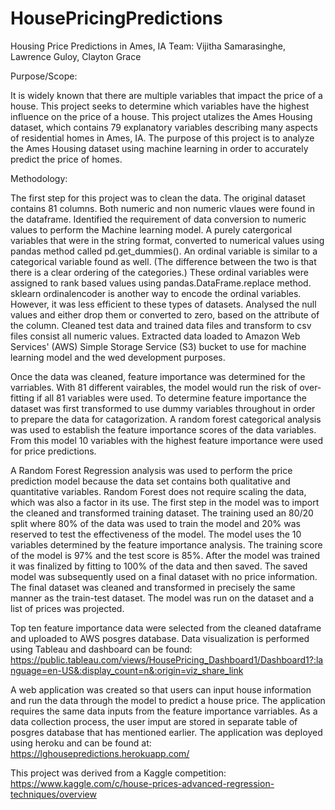 # HousePricingPredictions

Housing Price Predictions in Ames, IA
Team: Vijitha Samarasinghe, Lawrence Guloy, Clayton Grace

Purpose/Scope:

It is widely known that there are multiple variables that impact the price of a house. This project seeks to determine which variables have the highest influence on the price of a house. This project utalizes the Ames Housing dataset, which contains 79 explanatory variables describing many aspects of residential homes in Ames, IA. The purpose of this project is to analyze the Ames Housing dataset using machine learning in order to accurately predict the price of homes.

Methodology:

The first step for this project was to clean the data. The original dataset contains 81 columns. Both numeric and non numeric vlaues were found in the dataframe. Identified the requirement of data conversion to numeric values to perform the Machine learning model. A purely catergorical variables that were in the string format, converted to numerical values using pandas method called pd.get_dummies().   An ordinal variable is similar to a categorical variable found as well.  (The difference between the two is that there is a clear ordering of the categories.)  These ordinal variables were assigned to rank based values using pandas.DataFrame.replace method. sklearn ordinalencoder is another way to encode the ordinal variables. However, it was less efficient to these types of datasets.  Analysed the null values and either drop them or converted to zero, based on the attribute of the column. 
Cleaned test data and trained data files and transform to csv files consist all numeric values. Extracted data loaded to Amazon Web Services' (AWS) Simple Storage Service (S3) bucket to use for machine learning model and the wed development purposes. 

Once the data was cleaned, feature importance was determined for the varriables. With 81 different vairables, the model would run the risk of over-fitting if all 81 variables were used. To determine feature importance the dataset was first transformed to use dummy variables throughout in order to prepare the data for catagorization. A random forest categorical analysis was used to establish the feature importance scores of the data variables. From this model 10 variables with the highest feature importance were used for price predictions.

A Random Forest Regression analysis was used to perform the price prediction model because the data set contains both qualitative and quantitative variables. Random Forest does not require scaling the data, which was also a factor in its use. The first step in the model was to import the cleaned and transformed training dataset. The training used an 80/20 split where 80% of the data was used to train the model and 20% was reserved to test the effectiveness of the model. The model uses the 10 variables determined by the feature importance analysis. The training score of the model is 97% and the test score is 85%. After the model was trained it was finalized by fitting to 100% of the data and then saved. The saved model was subsequently used on a final dataset with no price information. The final dataset was cleaned and transformed in precisely the same manner as the train-test dataset. The model was run on the dataset and a list of prices was projected.

Top ten feature importance data were selected from the cleaned dataframe and uploaded to AWS posgres database. Data visualization is performed using Tableau and dashboard can be found: https://public.tableau.com/views/HousePricing_Dashboard1/Dashboard1?:language=en-US&:display_count=n&:origin=viz_share_link 

A web application was created so that users can input house information and run the data through the model to predict a house price. The application requires the same data inputs from the feature importance varriables. As a data collection process, the user imput are stored in separate table of posgres database that has mentioned earlier. The application was deployed using heroku and can be found at: https://lghousepredictions.herokuapp.com/

This project was derived from a Kaggle competition: https://www.kaggle.com/c/house-prices-advanced-regression-techniques/overview


